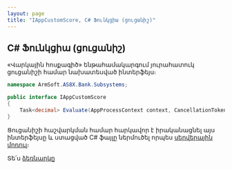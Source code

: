 ```yaml
---
layout: page
title: "IAppCustomScore, C# Ֆունկցիա (ցուցանիշ)" 
---
```


## C# Ֆունկցիա (ցուցանիշ)

«Վարկային հոսքագիծ» ենթահամակարգում յուրահատուկ ցուցանիշի համար նախատեսված ինտերֆեյս։

``` c#
namespace ArmSoft.AS8X.Bank.Subsystems;

public interface IAppCustomScore
{
    Task<decimal> Evaluate(AppProcessContext context, CancellationToken cancellationToken);
}
```

Ցուցանիշի հաշվարկման համար հարկավոր է իրականացնել այս ինտերֆեյսը և ստացված C# ֆայլը ներմուծել որպես [սերվերային մոդուլ](../definitions/server_side_module_guide.md.md)։

Տե՛ս [ձեռնարկը](loan_app.md)